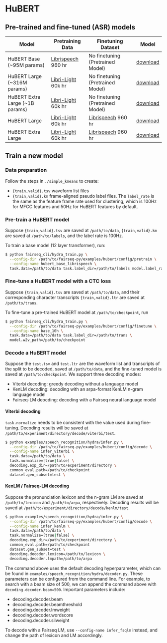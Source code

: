 # HuBERT

## Pre-trained and fine-tuned (ASR) models
Model | Pretraining Data | Finetuning Dataset | Model
|---|---|---|---
HuBERT Base (~95M params) | [Librispeech](http://www.openslr.org/12) 960 hr | No finetuning (Pretrained Model) | [download](https://dl.fbaipublicfiles.com/hubert/hubert_base_ls960.pt)
HuBERT Large (~316M params) | [Libri-Light](https://github.com/facebookresearch/libri-light) 60k hr | No finetuning (Pretrained Model) | [download](https://dl.fbaipublicfiles.com/hubert/hubert_large_ll60k.pt)
HuBERT Extra Large (~1B params) | [Libri-Light](https://github.com/facebookresearch/libri-light) 60k hr |  No finetuning (Pretrained Model) | [download](https://dl.fbaipublicfiles.com/hubert/hubert_xtralarge_ll60k.pt)
HuBERT Large | [Libri-Light](https://github.com/facebookresearch/libri-light) 60k hr | [Librispeech](http://www.openslr.org/12) 960 hr | [download](https://dl.fbaipublicfiles.com/hubert/hubert_large_ll60k_finetune_ls960.pt)
HuBERT Extra Large | [Libri-Light](https://github.com/facebookresearch/libri-light) 60k hr | [Librispeech](http://www.openslr.org/12) 960 hr | [download](https://dl.fbaipublicfiles.com/hubert/hubert_xtralarge_ll60k_finetune_ls960.pt)


## Train a new model

### Data preparation

Follow the steps in `./simple_kmeans` to create:
- `{train,valid}.tsv` waveform list files
- `{train,valid}.km` frame-aligned pseudo label files.
The `label_rate` is the same as the feature frame rate used for clustering,
which is 100Hz for MFCC features and 50Hz for HuBERT features by default.

### Pre-train a HuBERT model

Suppose `{train,valid}.tsv` are saved at `/path/to/data`, `{train,valid}.km`
are saved at `/path/to/labels`, and the label rate is 100Hz.

To train a base model (12 layer transformer), run:
```sh
$ python fairseq_cli/hydra_train.py \
  --config-dir /path/to/fairseq-py/examples/hubert/config/pretrain \
  --config-name hubert_base_librispeech \
  task.data=/path/to/data task.label_dir=/path/to/labels model.label_rate=100
```

### Fine-tune a HuBERT model with a CTC loss

Suppose `{train,valid}.tsv` are saved at `/path/to/data`, and their
corresponding character transcripts `{train,valid}.ltr` are saved at
`/path/to/trans`.

To fine-tune a pre-trained HuBERT model at `/path/to/checkpoint`, run
```sh
$ python fairseq_cli/hydra_train.py \
  --config-dir /path/to/fairseq-py/examples/hubert/config/finetune \
  --config-name base_10h \
  task.data=/path/to/data task.label_dir=/path/to/trans \
  model.w2v_path=/path/to/checkpoint
```

### Decode a HuBERT model

Suppose the `test.tsv` and `test.ltr` are the waveform list and transcripts of
the split to be decoded, saved at `/path/to/data`, and the fine-tuned model is
saved at `/path/to/checkpoint`. We support three decoding modes:
- Viterbi decoding: greedy decoding without a language model
- KenLM decoding: decoding with an arpa-format KenLM n-gram language model
- Fairseq-LM deocding: decoding with a Fairseq neural language model


#### Viterbi decoding

`task.normalize` needs to be consistent with the value used during fine-tuning.
Decoding results will be saved at
`/path/to/experiment/directory/decode/viterbi/test`.

```sh
$ python examples/speech_recognition/hydra/infer.py \
  --config-dir /path/to/fairseq-py/examples/hubert/config/decode \
  --config-name infer_viterbi \
  task.data=/path/to/data \
  task.normalize=[true|false] \
  decoding.exp_dir=/path/to/experiment/directory \
  common_eval.path=/path/to/checkpoint
  dataset.gen_subset=test \
```

#### KenLM / Fairseq-LM decoding

Suppose the pronunciation lexicon and the n-gram LM are saved at
`/path/to/lexicon` and `/path/to/arpa`, respectively. Decoding results will be
saved at `/path/to/experiment/directory/decode/kenlm/test`.

```sh
$ python examples/speech_recognition/hydra/infer.py \
  --config-dir /path/to/fairseq-py/examples/hubert/config/decode \
  --config-name infer_kenlm \
  task.data=/path/to/data \
  task.normalize=[true|false] \
  decoding.exp_dir=/path/to/experiment/directory \
  common_eval.path=/path/to/checkpoint
  dataset.gen_subset=test \
  decoding.decoder.lexicon=/path/to/lexicon \
  decoding.decoder.lmpath=/path/to/arpa
```

The command above uses the default decoding hyperparameter, which can be found
in `examples/speech_recognition/hydra/decoder.py`. These parameters can be
configured from the command line. For example, to search with a beam size of
500, we can append the command above with `decoding.decoder.beam=500`.
Important parameters include:
- decoding.decoder.beam
- decoding.decoder.beamthreshold
- decoding.decoder.lmweight
- decoding.decoder.wordscore
- decoding.decoder.silweight

To decode with a Fairseq LM, use `--config-name infer_fsqlm` instead, and
change the path of lexicon and LM accordingly.
